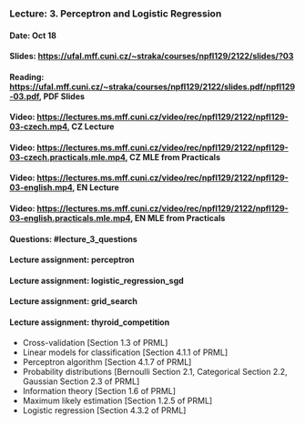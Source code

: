 ### Lecture: 3. Perceptron and Logistic Regression
#### Date: Oct 18
#### Slides: https://ufal.mff.cuni.cz/~straka/courses/npfl129/2122/slides/?03
#### Reading: https://ufal.mff.cuni.cz/~straka/courses/npfl129/2122/slides.pdf/npfl129-03.pdf, PDF Slides
#### Video: https://lectures.ms.mff.cuni.cz/video/rec/npfl129/2122/npfl129-03-czech.mp4, CZ Lecture
#### Video: https://lectures.ms.mff.cuni.cz/video/rec/npfl129/2122/npfl129-03-czech.practicals.mle.mp4, CZ MLE from Practicals
#### Video: https://lectures.ms.mff.cuni.cz/video/rec/npfl129/2122/npfl129-03-english.mp4, EN Lecture
#### Video: https://lectures.ms.mff.cuni.cz/video/rec/npfl129/2122/npfl129-03-english.practicals.mle.mp4, EN MLE from Practicals
#### Questions: #lecture_3_questions
#### Lecture assignment: perceptron
#### Lecture assignment: logistic_regression_sgd
#### Lecture assignment: grid_search
#### Lecture assignment: thyroid_competition

- Cross-validation [Section 1.3 of PRML]
- Linear models for classification [Section 4.1.1 of PRML]
- Perceptron algorithm [Section 4.1.7 of PRML]
- Probability distributions [Bernoulli Section 2.1, Categorical Section 2.2, Gaussian Section 2.3 of PRML]
- Information theory [Section 1.6 of PRML]
- Maximum likely estimation [Section 1.2.5 of PRML]
- Logistic regression [Section 4.3.2 of PRML]
